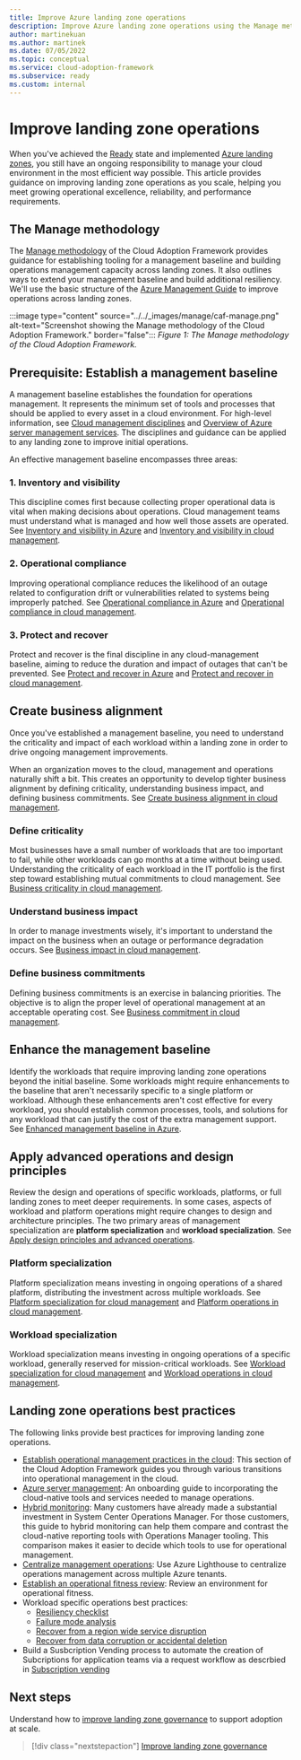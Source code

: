 ```yaml
---
title: Improve Azure landing zone operations
description: Improve Azure landing zone operations using the Manage methodology from the Microsoft Cloud Adoption Framework.
author: martinekuan
ms.author: martinek
ms.date: 07/05/2022
ms.topic: conceptual
ms.service: cloud-adoption-framework
ms.subservice: ready
ms.custom: internal
---
```


# Improve landing zone operations

When you've achieved the [Ready](../index.md) state and implemented [Azure landing zones](../landing-zone/index.md), you still have an ongoing responsibility to manage your cloud environment in the most efficient way possible. This article provides guidance on improving landing zone operations as you scale, helping you meet growing operational excellence, reliability, and performance requirements.

## The Manage methodology

The [Manage methodology](../../manage/index.md) of the Cloud Adoption Framework provides guidance for establishing tooling for a management baseline and building operations management capacity across landing zones. It also outlines ways to extend your management baseline and build additional resiliency. We'll use the basic structure of the [Azure Management Guide](../../manage/azure-management-guide/index.md) to improve operations across landing zones.

:::image type="content" source="../../_images/manage/caf-manage.png" alt-text="Screenshot showing the Manage methodology of the Cloud Adoption Framework." border="false":::
*Figure 1: The Manage methodology of the Cloud Adoption Framework.*

## Prerequisite: Establish a management baseline

A management baseline establishes the foundation for operations management. It represents the minimum set of tools and processes that should be applied to every asset in a cloud environment. For high-level information, see [Cloud management disciplines](../../manage/considerations/discipline.md) and [Overview of Azure server management services](../../manage/azure-server-management/index.md). The disciplines and guidance can be applied to any landing zone to improve initial operations.

An effective management baseline encompasses three areas:

### 1. Inventory and visibility

This discipline comes first because collecting proper operational data is vital when making decisions about operations. Cloud management teams must understand what is managed and how well those assets are operated. See [Inventory and visibility in Azure](../../manage/azure-management-guide/inventory.md) and [Inventory and visibility in cloud management](../../manage/considerations/inventory.md).

### 2. Operational compliance

Improving operational compliance reduces the likelihood of an outage related to configuration drift or vulnerabilities related to systems being improperly patched. See [Operational compliance in Azure](../../manage/azure-management-guide/operational-compliance.md) and [Operational compliance in cloud management](../../manage/considerations/operational-compliance.md).

### 3. Protect and recover

Protect and recover is the final discipline in any cloud-management baseline, aiming to reduce the duration and impact of outages that can't be prevented. See [Protect and recover in Azure](../../manage/azure-management-guide/protect-recover.md) and [Protect and recover in cloud management](../../manage/considerations/protect.md).

## Create business alignment

Once you've established a management baseline, you need to understand the criticality and impact of each workload within a landing zone in order to drive ongoing management improvements.

When an organization moves to the cloud, management and operations naturally shift a bit. This creates an opportunity to develop tighter business alignment by defining criticality, understanding business impact, and defining business commitments. See [Create business alignment in cloud management](../../manage/considerations/business-alignment.md).

### Define criticality

Most businesses have a small number of workloads that are too important to fail, while other workloads can go months at a time without being used. Understanding the criticality of each workload in the IT portfolio is the first step toward establishing mutual commitments to cloud management. See [Business criticality in cloud management](../../manage/considerations/criticality.md).

### Understand business impact

In order to manage investments wisely, it's important to understand the impact on the business when an outage or performance degradation occurs. See [Business impact in cloud management](../../manage/considerations/impact.md).

### Define business commitments

Defining business commitments is an exercise in balancing priorities. The objective is to align the proper level of operational management at an acceptable operating cost. See [Business commitment in cloud management](../../manage/considerations/commitment.md).

## Enhance the management baseline

Identify the workloads that require improving landing zone operations beyond the initial baseline. Some workloads might require enhancements to the baseline that aren't necessarily specific to a single platform or workload. Although these enhancements aren't cost effective for every workload, you should establish common processes, tools, and solutions for any workload that can justify the cost of the extra management support. See [Enhanced management baseline in Azure](../../manage/azure-management-guide/enhanced-baseline.md).

## Apply advanced operations and design principles

Review the design and operations of specific workloads, platforms, or full landing zones to meet deeper requirements. In some cases, aspects of workload and platform operations might require changes to design and architecture principles. The two primary areas of management specialization are **platform specialization** and **workload specialization**. See [Apply design principles and advanced operations](../../manage/design-principles.md).

### Platform specialization

Platform specialization means investing in ongoing operations of a shared platform, distributing the investment across multiple workloads. See [Platform specialization for cloud management](../../manage/azure-management-guide/platform-specialization.md) and [Platform operations in cloud management](../../manage/considerations/platform.md).

### Workload specialization

Workload specialization means investing in ongoing operations of a specific workload, generally reserved for mission-critical workloads. See [Workload specialization for cloud management](../../manage/azure-management-guide/workload-specialization.md) and [Workload operations in cloud management](../../manage/considerations/workload.md).

## Landing zone operations best practices

The following links provide best practices for improving landing zone operations.

- [Establish operational management practices in the cloud](../../manage/best-practices.md): This section of the Cloud Adoption Framework guides you through various transitions into operational management in the cloud.
- [Azure server management](../../manage/azure-server-management/index.md): An onboarding guide to incorporating the cloud-native tools and services needed to manage operations.
- [Hybrid monitoring](../../manage/monitor/index.md): Many customers have already made a substantial investment in System Center Operations Manager. For those customers, this guide to hybrid monitoring can help them compare and contrast the cloud-native reporting tools with Operations Manager tooling. This comparison makes it easier to decide which tools to use for operational management.
- [Centralize management operations](../../manage/centralize-operations.md): Use Azure Lighthouse to centralize operations management across multiple Azure tenants.
- [Establish an operational fitness review](../../manage/operational-fitness-review.md): Review an environment for operational fitness.
- Workload specific operations best practices:
  - [Resiliency checklist](/azure/architecture/checklist/resiliency-per-service?toc=/azure/cloud-adoption-framework/toc.json&bc=/azure/cloud-adoption-framework/_bread/toc.json)
  - [Failure mode analysis](/azure/architecture/resiliency/failure-mode-analysis?toc=/azure/cloud-adoption-framework/toc.json&bc=/azure/cloud-adoption-framework/_bread/toc.json)
  - [Recover from a region wide service disruption](/azure/architecture/resiliency/recovery-loss-azure-region?toc=/azure/cloud-adoption-framework/toc.json&bc=/azure/cloud-adoption-framework/_bread/toc.json)
  - [Recover from data corruption or accidental deletion](/azure/architecture/framework/resiliency/data-management?toc=/azure/cloud-adoption-framework/toc.json&bc=/azure/cloud-adoption-framework/_bread/toc.json)
- Build a Susbcription Vending process to automate the creation of Subcriptions for application teams via a request workflow as descrbied in [Subscription vending](../landing-zone/design-area/subscription-vending.md)

## Next steps

Understand how to [improve landing zone governance](./landing-zone-governance.md) to support adoption at scale.

> [!div class="nextstepaction"]
> [Improve landing zone governance](./landing-zone-governance.md)
